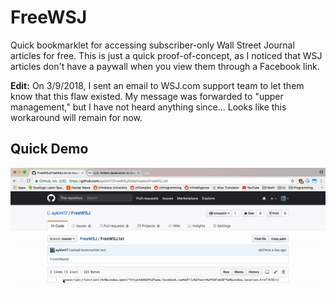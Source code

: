 # FreeWSJ
Quick bookmarklet for accessing subscriber-only Wall Street Journal articles for free.  This is just a quick proof-of-concept, as I noticed that WSJ articles don't have a paywall when you view them through a Facebook link.  

<b>Edit:</b> On 3/9/2018, I sent an email to WSJ.com support team to let them know that this flaw existed.  My message was forwarded to "upper management," but I have not heard anything since... Looks like this workaround will remain for now.  

## Quick Demo
![alt text](https://github.com/aykim17/FreeWSJ/blob/master/Tutorial.gif "Quick demo")
